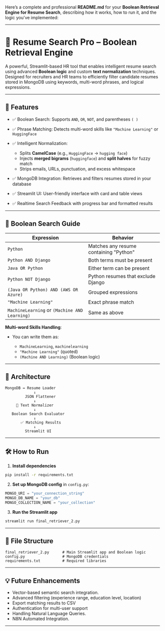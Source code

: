 Here’s a complete and professional **README.md** for your **Boolean Retrieval Engine for Resume Search**, describing how it works, how to run it, and the logic you've implemented:

---

# 🔎 Resume Search Pro – Boolean Retrieval Engine

A powerful, Streamlit-based HR tool that enables intelligent resume search using advanced **Boolean logic** and custom **text normalization** techniques. Designed for recruiters and HR teams to efficiently filter candidate resumes stored in MongoDB using keywords, multi-word phrases, and logical expressions.

---

## 🚀 Features

* ✅ Boolean Search: Supports `AND`, `OR`, `NOT`, and parentheses `( )`
* ✅ Phrase Matching: Detects multi-word skills like `"Machine Learning"` or `HuggingFace`
* ✅ Intelligent Normalization:

  * Splits **CamelCase** (e.g., `HuggingFace` → `hugging face`)
  * Injects **merged bigrams** (`huggingface`) and **split halves** for fuzzy match
  * Strips emails, URLs, punctuation, and excess whitespace
* ✅ MongoDB Integration: Retrieves and filters resumes stored in your database
* ✅ Streamlit UI: User-friendly interface with card and table views
* ✅ Realtime Search Feedback with progress bar and formatted results

---

## 🧠 Boolean Search Guide

| Expression                                    | Behavior                               |
| --------------------------------------------- | -------------------------------------- |
| `Python`                                      | Matches any resume containing "Python" |
| `Python AND Django`                           | Both terms must be present             |
| `Java OR Python`                              | Either term can be present             |
| `Python NOT Django`                           | Python resumes that exclude Django     |
| `(Java OR Python) AND (AWS OR Azure)`         | Grouped expressions                    |
| `"Machine Learning"`                          | Exact phrase match                     |
| `MachineLearning` or `(Machine AND Learning)` | Same as above                          |

**Multi-word Skills Handling**:

* You can write them as:

  * `MachineLearning`, `machinelearning`
  * `"Machine Learning"` (quoted)
  * `(Machine AND Learning)` (Boolean logic)

---

## 🧱 Architecture

```
MongoDB ↔ Resume Loader
             ↓
         JSON Flattener
             ↓
     🔄 Text Normalizer
             ↓
   Boolean Search Evaluator
             ↓
       ✅ Matching Results
             ↓
         Streamlit UI
```

---

## 🛠️ How to Run

1. **Install dependencies**

```bash
pip install -r requirements.txt
```

2. **Set up MongoDB config** in `config.py`:

```python
MONGO_URI = "your_connection_string"
MONGO_DB_NAME = "your_db"
MONGO_COLLECTION_NAME = "your_collection"
```

3. **Run the Streamlit app**

```bash
streamlit run final_retriever_2.py
```

---

## 📄 File Structure

```
final_retriever_2.py      # Main Streamlit app and Boolean logic
config.py                 # MongoDB credentials
requirements.txt          # Required libraries
```

---

## 💡 Future Enhancements

* Vector-based semantic search integration.
* Advanced filtering (experience range, education level, location)
* Export matching results to CSV
* Authentication for multi-user support
* Handling Natural Language Queries.
* N8N Automated Integration.

---

